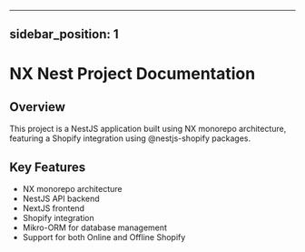    ---
   sidebar_position: 1
   ---

   # NX Nest Project Documentation

   ## Overview
   This project is a NestJS application built using NX monorepo architecture, featuring a Shopify integration using @nestjs-shopify packages.

   ## Key Features
   - NX monorepo architecture
   - NestJS API backend
   - NextJS frontend
   - Shopify integration
   - Mikro-ORM for database management
   - Support for both Online and Offline Shopify